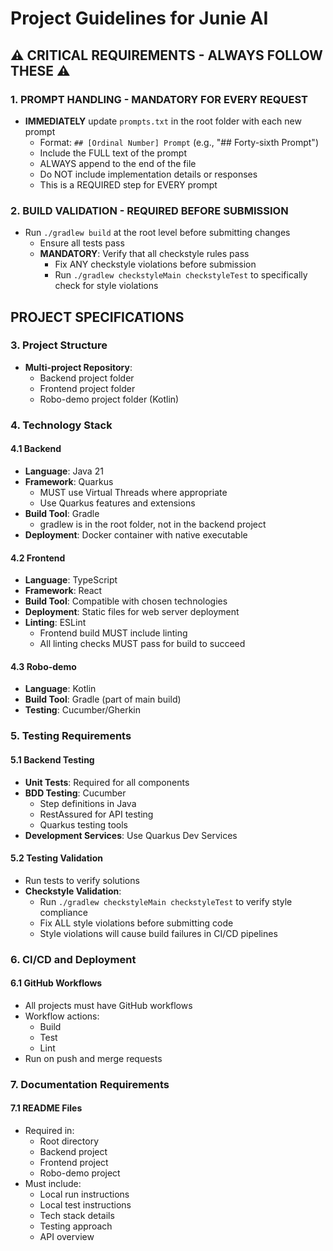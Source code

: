 # Project Guidelines for Junie AI

## ⚠️ CRITICAL REQUIREMENTS - ALWAYS FOLLOW THESE ⚠️

### 1. PROMPT HANDLING - MANDATORY FOR EVERY REQUEST
- **IMMEDIATELY** update `prompts.txt` in the root folder with each new prompt
  - Format: `## [Ordinal Number] Prompt` (e.g., "## Forty-sixth Prompt")
  - Include the FULL text of the prompt
  - ALWAYS append to the end of the file
  - Do NOT include implementation details or responses
  - This is a REQUIRED step for EVERY prompt

### 2. BUILD VALIDATION - REQUIRED BEFORE SUBMISSION
- Run `./gradlew build` at the root level before submitting changes
  - Ensure all tests pass
  - **MANDATORY**: Verify that all checkstyle rules pass
    - Fix ANY checkstyle violations before submission
    - Run `./gradlew checkstyleMain checkstyleTest` to specifically check for style violations

## PROJECT SPECIFICATIONS

### 3. Project Structure
- **Multi-project Repository**:
  - Backend project folder
  - Frontend project folder
  - Robo-demo project folder (Kotlin)

### 4. Technology Stack

#### 4.1 Backend
- **Language**: Java 21
- **Framework**: Quarkus
  - MUST use Virtual Threads where appropriate
  - Use Quarkus features and extensions
- **Build Tool**: Gradle
  - gradlew is in the root folder, not in the backend project
- **Deployment**: Docker container with native executable

#### 4.2 Frontend
- **Language**: TypeScript
- **Framework**: React
- **Build Tool**: Compatible with chosen technologies
- **Deployment**: Static files for web server deployment
- **Linting**: ESLint
  - Frontend build MUST include linting
  - All linting checks MUST pass for build to succeed

#### 4.3 Robo-demo
- **Language**: Kotlin
- **Build Tool**: Gradle (part of main build)
- **Testing**: Cucumber/Gherkin

### 5. Testing Requirements

#### 5.1 Backend Testing
- **Unit Tests**: Required for all components
- **BDD Testing**: Cucumber
  - Step definitions in Java
  - RestAssured for API testing
  - Quarkus testing tools
- **Development Services**: Use Quarkus Dev Services

#### 5.2 Testing Validation
- Run tests to verify solutions
- **Checkstyle Validation**:
  - Run `./gradlew checkstyleMain checkstyleTest` to verify style compliance
  - Fix ALL style violations before submitting code
  - Style violations will cause build failures in CI/CD pipelines

### 6. CI/CD and Deployment

#### 6.1 GitHub Workflows
- All projects must have GitHub workflows
- Workflow actions:
  - Build
  - Test
  - Lint
- Run on push and merge requests

### 7. Documentation Requirements

#### 7.1 README Files
- Required in:
  - Root directory
  - Backend project
  - Frontend project
  - Robo-demo project
- Must include:
  - Local run instructions
  - Local test instructions
  - Tech stack details
  - Testing approach
  - API overview
